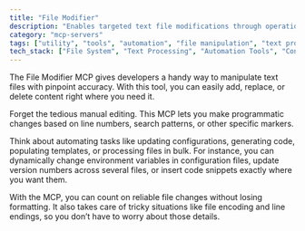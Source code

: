 ```yaml
---
title: "File Modifier"
description: "Enables targeted text file modifications through operations like adding, replacing, and deleting content at specific locations."
category: "mcp-servers"
tags: ["utility", "tools", "automation", "file manipulation", "text processing"]
tech_stack: ["File System", "Text Processing", "Automation Tools", "Configuration Management"]
---
```


The File Modifier MCP gives developers a handy way to manipulate text files with pinpoint accuracy. With this tool, you can easily add, replace, or delete content right where you need it.

Forget the tedious manual editing. This MCP lets you make programmatic changes based on line numbers, search patterns, or other specific markers. 

Think about automating tasks like updating configurations, generating code, populating templates, or processing files in bulk. For instance, you can dynamically change environment variables in configuration files, update version numbers across several files, or insert code snippets exactly where you want them.

With the MCP, you can count on reliable file changes without losing formatting. It also takes care of tricky situations like file encoding and line endings, so you don’t have to worry about those details.